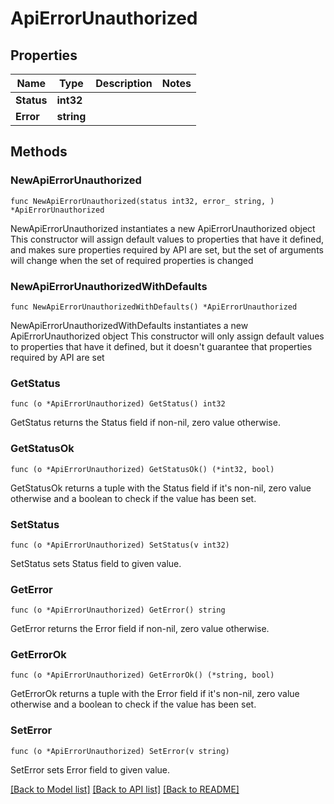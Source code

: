 # ApiErrorUnauthorized

## Properties

Name | Type | Description | Notes
------------ | ------------- | ------------- | -------------
**Status** | **int32** |  | 
**Error** | **string** |  | 

## Methods

### NewApiErrorUnauthorized

`func NewApiErrorUnauthorized(status int32, error_ string, ) *ApiErrorUnauthorized`

NewApiErrorUnauthorized instantiates a new ApiErrorUnauthorized object
This constructor will assign default values to properties that have it defined,
and makes sure properties required by API are set, but the set of arguments
will change when the set of required properties is changed

### NewApiErrorUnauthorizedWithDefaults

`func NewApiErrorUnauthorizedWithDefaults() *ApiErrorUnauthorized`

NewApiErrorUnauthorizedWithDefaults instantiates a new ApiErrorUnauthorized object
This constructor will only assign default values to properties that have it defined,
but it doesn't guarantee that properties required by API are set

### GetStatus

`func (o *ApiErrorUnauthorized) GetStatus() int32`

GetStatus returns the Status field if non-nil, zero value otherwise.

### GetStatusOk

`func (o *ApiErrorUnauthorized) GetStatusOk() (*int32, bool)`

GetStatusOk returns a tuple with the Status field if it's non-nil, zero value otherwise
and a boolean to check if the value has been set.

### SetStatus

`func (o *ApiErrorUnauthorized) SetStatus(v int32)`

SetStatus sets Status field to given value.


### GetError

`func (o *ApiErrorUnauthorized) GetError() string`

GetError returns the Error field if non-nil, zero value otherwise.

### GetErrorOk

`func (o *ApiErrorUnauthorized) GetErrorOk() (*string, bool)`

GetErrorOk returns a tuple with the Error field if it's non-nil, zero value otherwise
and a boolean to check if the value has been set.

### SetError

`func (o *ApiErrorUnauthorized) SetError(v string)`

SetError sets Error field to given value.



[[Back to Model list]](../README.md#documentation-for-models) [[Back to API list]](../README.md#documentation-for-api-endpoints) [[Back to README]](../README.md)


